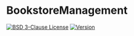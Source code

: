 # BookstoreManagement

[![BSD 3-Clause License](https://img.shields.io/badge/License-BSD_3--Clauses-blue.svg?longCache=true)](https://github.com/NearHuscarl/BookstoreManagement/blob/master/LICENSE.md)
[![Version](https://img.shields.io/badge/Version-0.0.12-green.svg?longCache=true)](https://github.com/NearHuscarl/BookstoreManagement/tree/master)
